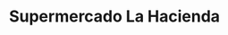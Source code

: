 ---
title: "Supermercado La Hacienda"
url: /milwaukee/supermercado-la-hacienda/
shop: supermarket
---